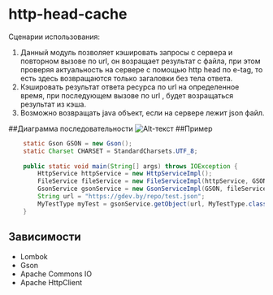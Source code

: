 # http-head-cache

Сценарии использования:
<ol>
<li> Данный модуль позволяет кэшировать запросы с сервера и повторном вызове по url, он возращает результат с файла, при этом проверяя актуальность на сервере с помощью http head по e-tag, то есть здесь возвращаются только загаловки без тела ответа.</li>
<li> Кэшировать результат ответа ресурса по url на определенное время, при последующем вызове по url , будет возращаться результат из кэша.</li>
<li> Возможно возвращать java объект, если на сервере лежит json файл.</li>
</ol>

##Диаграмма последовательности
![Alt-текст](file:///home/aleksandr/Public/UseCaseNumber1.jpg)
##Пример 
```java
	static Gson GSON = new Gson();
	static Charset CHARSET = StandardCharsets.UTF_8;
	
	public static void main(String[] args) throws IOException {
		HttpService httpService = new HttpServiceImpl();
		FileService fileService = new FileServiceImpl(httpService, GSON, CHARSET);
		GsonService gsonService = new GsonServiceImpl(GSON, fileService);	
		String url = "https://gdev.by/repo/test.json";
		MyTestType myTest = gsonService.getObject(url, MyTestType.class);
	}
```

## Зависимости
*	Lombok
*	Gson
*	Apache Commons IO
*	Apache HttpClient
